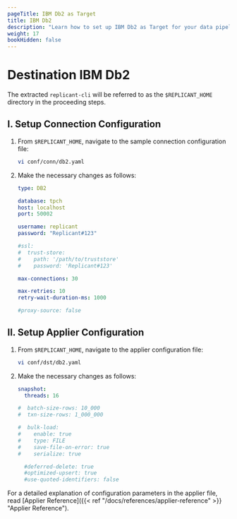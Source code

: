 ```yaml
---
pageTitle: IBM Db2 as Target
title: IBM Db2
description: "Learn how to set up IBM Db2 as Target for your data pipelines using Arcion IBM Db2 connector."
weight: 17
bookHidden: false
---
```

# Destination IBM Db2

The extracted `replicant-cli` will be referred to as the `$REPLICANT_HOME` directory in the proceeding steps.

## I. Setup Connection Configuration

1. From `$REPLICANT_HOME`, navigate to the sample connection configuration file:
    ```BASH
    vi conf/conn/db2.yaml
    ```

2. Make the necessary changes as follows:

    ```YAML
    type: DB2

    database: tpch
    host: localhost
    port: 50002

    username: replicant
    password: "Replicant#123"

    #ssl:
    #  trust-store:
    #    path: '/path/to/truststore'
    #    password: 'Replicant#123'

    max-connections: 30

    max-retries: 10
    retry-wait-duration-ms: 1000

    #proxy-source: false
    ```

## II. Setup Applier Configuration

1. From `$REPLICANT_HOME`, navigate to the applier configuration file:
    ```BASH
    vi conf/dst/db2.yaml
    ```
2. Make the necessary changes as follows:

    ```YAML
    snapshot:
      threads: 16

    #  batch-size-rows: 10_000
    #  txn-size-rows: 1_000_000

    #  bulk-load:
    #    enable: true
    #    type: FILE
    #    save-file-on-error: true
    #    serialize: true

      #deferred-delete: true
      #optimized-upsert: true
      #use-quoted-identifiers: false
    ```

For a detailed explanation of configuration parameters in the applier file, read [Applier Reference]({{< ref "/docs/references/applier-reference" >}} "Applier Reference").